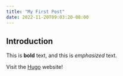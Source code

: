 ```yaml
---
title: "My First Post"
date: 2022-11-20T09:03:20-08:00
---
```


## Introduction

This is **bold** text, and this is _emphasized_ text.

Visit the [Hugo](https://gohugo.io) website!
